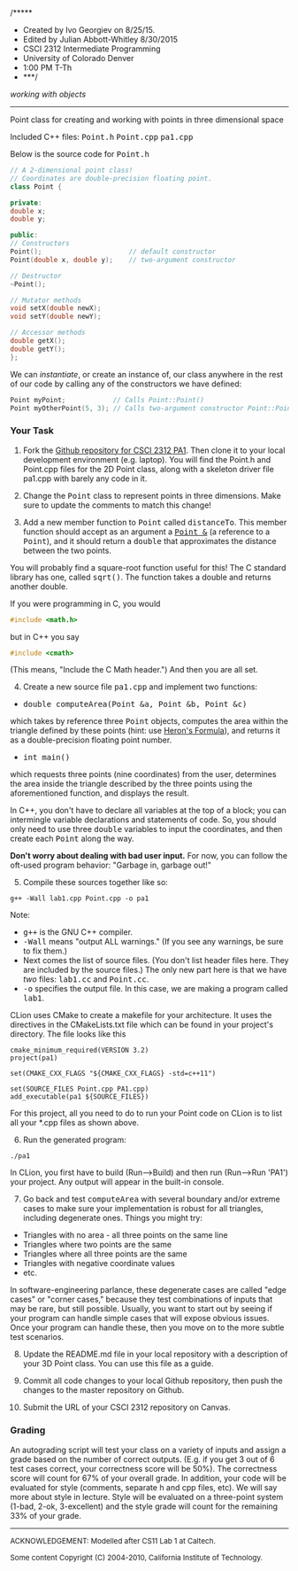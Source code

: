 /*****
 * Created by Ivo Georgiev on 8/25/15.
 * Edited by Julian Abbott-Whitley 8/30/2015
 * CSCI 2312 Intermediate Programming
 * University of Colorado Denver
 * 1:00 PM T-Th
 * ***/

_working with objects_

* * *

Point class for creating and working with points in three dimensional space

Included C++ files:
<tt>Point.h</tt>
<tt>Point.cpp</tt>
<tt>pa1.cpp</tt>

Below is the source code for <tt>Point.h</tt>

```c++
// A 2-dimensional point class!
// Coordinates are double-precision floating point.
class Point {

private:
double x;
double y;

public:
// Constructors
Point();                      // default constructor
Point(double x, double y);    // two-argument constructor

// Destructor
~Point();

// Mutator methods
void setX(double newX);
void setY(double newY);

// Accessor methods
double getX();
double getY();
};
```

We can _instantiate_, or create an instance of, our class anywhere in the rest of our code by calling any of the constructors we have defined:

```c++ 
Point myPoint;            // Calls Point::Point()
Point myOtherPoint(5, 3); // Calls two-argument constructor Point::Point(double, double)
```

### Your Task

1.  Fork the [Github repository for CSCI 2312 PA1](https://github.com/ivogeorg/ucd-csci2312-pa1). Then clone it to your local development environment (e.g. laptop). You will find the Point.h and Point.cpp files for the 2D Point class, along with a skeleton driver file pa1.cpp with barely any code in it.

2.  Change the <tt>Point</tt> class to represent points in three dimensions. Make sure to update the comments to match this change!

3.  Add a new member function to <tt>Point</tt> called <tt>distanceTo</tt>. This member function should accept as an argument a <u><tt>Point &</tt></u> (a reference to a <tt>Point</tt>), and it should return a <tt>double</tt> that approximates the distance between the two points.

You will probably find a square-root function useful for this! The C standard library has one, called <tt>sqrt()</tt>. The function takes a double and returns another double.

If you were programming in C, you would
```c++
#include <math.h>
```
but in C++ you say
```c++
#include <cmath>
```
(This means, "Include the C Math header.") And then you are all set.

4.  Create a new source file <tt>pa1.cpp</tt> and implement two functions:

*   <tt>double computeArea(Point &a, Point &b, Point &c)</tt>

which takes by reference three <tt>Point</tt> objects, computes the area within the triangle defined by these points (hint: use [Heron's Formula](http://en.wikipedia.org/wiki/Heron%27s_formula)), and returns it as a double-precision floating point number.

*   <tt>int main()</tt>

which requests three points (nine coordinates) from the user, determines the area inside the triangle described by the three points using the aforementioned function, and displays the result.

In C++, you don't have to declare all variables at the top of a block; you can intermingle variable declarations and statements of code. So, you should only need to use three <tt>double</tt> variables to input the coordinates, and then create each <tt>Point</tt> along the way.

**Don't worry about dealing with bad user input.** For now, you can follow the oft-used program behavior: "Garbage in, garbage out!"

5.  Compile these sources together like so:

```
g++ -Wall lab1.cpp Point.cpp -o pa1
```

Note:
*   <tt>g++</tt> is the GNU C++ compiler.
*   <tt>-Wall</tt> means "output ALL warnings." (If you see any warnings, be sure to fix them.)
*   Next comes the list of source files. (You don't list header files here. They are included by the source files.) The only new part here is that we have _two_ files: <tt>lab1.cc</tt> and <tt>Point.cc</tt>.
*   <tt>-o</tt> specifies the output file. In this case, we are making a program called <tt>lab1</tt>.

CLion uses CMake to create a makefile for your architecture. It uses the directives in the CMakeLists.txt file which can be found in your project's directory. The file looks like this

```
cmake_minimum_required(VERSION 3.2)
project(pa1)

set(CMAKE_CXX_FLAGS "${CMAKE_CXX_FLAGS} -std=c++11")

set(SOURCE_FILES Point.cpp PA1.cpp)
add_executable(pa1 ${SOURCE_FILES})
```

For this project, all you need to do to run your Point code on CLion is to list all your *.cpp files as shown above.

6.  Run the generated program:

```
./pa1
```

In CLion, you first have to build (Run-->Build) and then run (Run-->Run 'PA1') your project. Any output will appear in the built-in console.

7.  Go back and test <tt>computeArea</tt> with several boundary and/or extreme cases to make sure your implementation is robust for all triangles, including degenerate ones. Things you might try:

*   Triangles with no area - all three points on the same line
*   Triangles where two points are the same
*   Triangles where all three points are the same
*   Triangles with negative coordinate values
*   etc.

In software-engineering parlance, these degenerate cases are called "edge cases" or "corner cases," because they test combinations of inputs that may be rare, but still possible. Usually, you want to start out by seeing if your program can handle simple cases that will expose obvious issues. Once your program can handle these, then you move on to the more subtle test scenarios.

8.  Update the README.md file in your local repository with a description of your 3D Point class. You can use this file as a guide.

9.  Commit all code changes to your local Github repository, then push the changes to the master repository on Github.

10. Submit the URL of your CSCI 2312 repository on Canvas.

### Grading

An autograding script will test your class on a variety of inputs and assign a grade based on the number of correct outputs. (E.g. if you get 3 out of 6 test cases correct, your correctness score will be 50%). The correctness score will count for 67% of your overall grade. In addition, your code will be evaluated for style (comments, separate h and cpp files, etc). We will say more about style in lecture. Style will be evaluated on a three-point system (1-bad, 2-ok, 3-excellent) and the style grade will count for the remaining 33% of your grade. 

* * *

<font size="-1">ACKNOWLEDGEMENT: Modelled after CS11 Lab 1 at Caltech.</font>

<font size="-1">Some content Copyright (C) 2004-2010, California Institute of Technology.</font>
